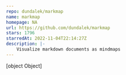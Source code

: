 ```yaml
---
repo: dundalek/markmap
name: markmap
homepage: NA
url: https://github.com/dundalek/markmap
stars: 1796
starredAt: 2022-11-04T22:14:27Z
description: |-
    Visualize markdown documents as mindmaps
---
```


[object Object]
